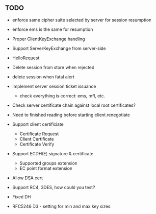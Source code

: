 ## TODO

- enforce same cipher suite selected by server for session resumption
- enforce ems is the same for resumption

- Proper ClientKeyExchange handling

- Support ServerKeyExchange from server-side

- HelloRequest

- Delete session from store when rejected
- delete session when fatal alert

- Implement server session ticket issuance 
    - check everything is correct: ems, mfl, etc.

- Check server certificate chain against local root certificates?

- Need to finished reading before starting client.renegotiate

- Support client certificiate
    - Certificate Request
    - Client Certificate
    - Certificate Verify

- Support ECDH(E) signature & certificate
    - Supported groups extension
    - EC point format extension

- Allow DSA cert

- Support RC4, 3DES, how could you test?

- Fixed DH

- RFC5246 D3 - setting for min and max key sizes

